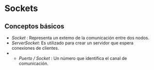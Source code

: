 # Sockets
## Conceptos básicos
- *Socket* : Representa un extemo de la comunicación entre dos nodos.
- *ServerSocket*: Es utilizado para crear un servidor que espera conexiones de clientes.
- - *Puerto / Socket* : Un número que identifica el canal de comunicación.